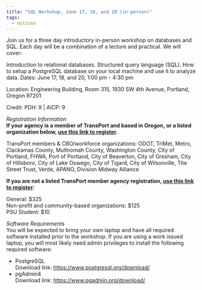 ```yaml
---
title: "SQL Workshop, June 17, 18, and 20 (in-person)"
tags:
  - notices
---
```


Join us for a three day introductory in-person workshop on databases and SQL. Each day will be a combination of a lecture and practical. We will cover:

Introduction to relational databases.
Structured query language (SQL).
How to setup a PostgreSQL database on your local machine and use it to analyze data.
Dates: June 17, 18, and 20, 1:00 pm - 4:30 pm

Location: Engineering Building, Room 315, 1930 SW 4th Avenue, Portland, Oregon 97201

Credit: PDH: 9 | AICP: 9

 
_Registration Information_   
__If your agency is a member of TransPort and based in Oregon, or a listed organization below, [use this link to register](https://forms.gle/PCx43D45d621JEKb9).__

TransPort members & CBO/workforce organizations: ODOT, TriMet, Metro, Clackamas County, Multnomah County, Washington County, City of Portland, FHWA, Port of Portland, City of Beaverton, City of Gresham, City of Hillsboro, City of Lake Oswego, City of Tigard, City of Wilsonville, The Street Trust, Verde, APANO, Division Midway Alliance

__If you are not a listed TransPort member agency registration, [use this link to register](https://commerce.cashnet.com/pdxTREC):__  

General: $325  
Non-profit and community-based organizations: $125  
PSU Student: $10  
 

_Software Requirements_  
You will be expected to bring your own laptop and have all required software installed prior to the workshop. If you are using a work issued laptop, you will most likely need admin privileges to install the following required software:

- PostgreSQL  
Download link: https://www.postgresql.org/download/
- pgAdmin4  
Download link: https://www.pgadmin.org/download/